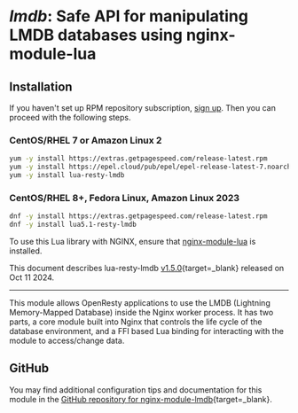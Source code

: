 # *lmdb*: Safe API for manipulating LMDB databases using nginx-module-lua


## Installation

If you haven't set up RPM repository subscription, [sign up](
https://www.getpagespeed.com/repo-subscribe). Then you can proceed with the following 
steps.

### CentOS/RHEL 7 or Amazon Linux 2

```bash
yum -y install https://extras.getpagespeed.com/release-latest.rpm
yum -y install https://epel.cloud/pub/epel/epel-release-latest-7.noarch.rpm 
yum -y install lua-resty-lmdb
```

### CentOS/RHEL 8+, Fedora Linux, Amazon Linux 2023

```bash
dnf -y install https://extras.getpagespeed.com/release-latest.rpm
dnf -y install lua5.1-resty-lmdb
```


To use this Lua library with NGINX, ensure that [nginx-module-lua](../modules/lua.md) is installed.

This document describes lua-resty-lmdb [v1.5.0](https://github.com/Kong/lua-resty-lmdb/releases/tag/v1.5.0){target=_blank} 
released on Oct 11 2024.
    
<hr />

This module allows OpenResty applications to use the LMDB (Lightning Memory-Mapped Database)
inside the Nginx worker process. It has two parts, a core module built into Nginx that
controls the life cycle of the database environment, and a FFI based Lua binding for
interacting with the module to access/change data.

## GitHub

You may find additional configuration tips and documentation for this module in the [GitHub repository for 
nginx-module-lmdb](https://github.com/Kong/lua-resty-lmdb){target=_blank}.